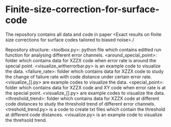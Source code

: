 # Finite-size-correction-for-surface-code
The repository contains all data and code in paper &lt;Exact results on finite size corrections for surface codes tailored to biased noise>./

Repository structure:
<toolbox.py>: python file which contains editted run function for analysing different error channels.
<around_special_point>: folder which contains data for XZZX code when error rate is around the special point. <visualize_witherrorbar.py> is an example code to visualize the data.
<failure_rate>: folder which contains data for XZZX code to study the change of failure rate with code distance under certain error rate. <visualize_[].py> are example codes to visualize the data.
<special_point>: folder which contains data for XZZX code and XY code when error rate is at the special point. <visualize_[].py> are example codes to visualize the data.
<threshold_trend>: folder which contains data for XZZX code at different code distances to study the threshold trend of different error channels. <treshold_trend.py> is a code to create txt files which contain the threshold at different code distances. <visualize.py> is an example code to visualize the threhsold trend.

